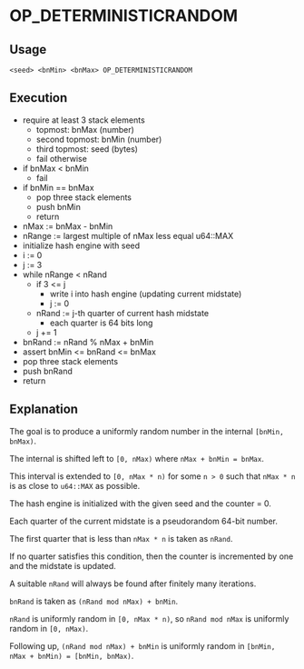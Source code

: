 # OP_DETERMINISTICRANDOM

## Usage

```
<seed> <bnMin> <bnMax> OP_DETERMINISTICRANDOM
```

## Execution

- require at least 3 stack elements
    - topmost: bnMax (number)
    - second topmost: bnMin (number)
    - third topmost: seed (bytes)
    - fail otherwise
- if bnMax < bnMin
    - fail
- if bnMin == bnMax
    - pop three stack elements
    - push bnMin
    - return
- nMax := bnMax - bnMin
- nRange := largest multiple of nMax less equal u64::MAX
- initialize hash engine with seed
- i := 0
- j := 3
- while nRange < nRand
    - if 3 <= j
        - write i into hash engine (updating current midstate)
        - j := 0
    - nRand := j-th quarter of current hash midstate
        - each quarter is 64 bits long
    - j += 1
- bnRand := nRand % nMax + bnMin
- assert bnMin <= bnRand <= bnMax
- pop three stack elements
- push bnRand
- return

## Explanation

The goal is to produce a uniformly random number in the internal `[bnMin, bnMax)`.

The internal is shifted left to `[0, nMax)` where `nMax + bnMin = bnMax`.

This interval is extended to `[0, nMax * n)` for some `n > 0` such that `nMax * n` is as close to `u64::MAX` as possible.

The hash engine is initialized with the given seed and the counter = 0.

Each quarter of the current midstate is a pseudorandom 64-bit number.

The first quarter that is less than `nMax * n` is taken as `nRand`.

If no quarter satisfies this condition, then the counter is incremented by one and the midstate is updated.

A suitable `nRand` will always be found after finitely many iterations.

`bnRand` is taken as `(nRand mod nMax) + bnMin`.

`nRand` is uniformly random in `[0, nMax * n)`, so `nRand mod nMax` is uniformly random in `[0, nMax)`. 

Following up, `(nRand mod nMax) + bnMin` is uniformly random in `[bnMin, nMax + bnMin) = [bnMin, bnMax)`.
